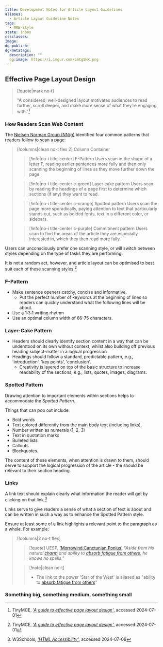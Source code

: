 ```yaml
---
title: Development Notes for Article Layout Guidelines
aliases:
  - Article Layout Guideline Notes
tags:
  - MMW-Style
state: inbox
cssclasses: 
Image: 
dg-publish: 
dg-metatags:
  description: ""
  og:image: https://i.imgur.com/LmCg5HX.png
---
```

## Effective Page Layout Design

> [!quote|mark no-t]
> <br>
> 
> "A considered, well-designed layout motivates audiences to read further, scroll deeper, and make more sense of what they’re engaging with."[^1]

### How Readers Scan Web Content

The [Nielsen Norman Group (NN/g)](https://www.nngroup.com/) identified four common patterns that readers follow to scan a page:

> [!columns|clean no-t flex 2] Column Container
> > [!info|no-i title-center] F-Pattern
> > Users scan in the shape of a letter F, reading earlier sentences more fully and then only scanning the beginning of lines as they move further down the page.
>
> > [!info|no-i title-center c-green] Layer cake pattern
> > Users scan by reading the headings of a page first to determine which sections (if any) they want to read.
> 
> > [!info|no-i title-center c-orange] Spotted pattern
> > Users scan the page more sporadically, paying attention to text that particularly stands out, such as bolded fonts, text in a different color, or sidebars.
>
> > [!info|no-i title-center c-purple] Commitment pattern
> > Users scan to find the areas of the article they are especially interested in, which they then read more fully.

Users can unconsciously prefer one scanning style, or will switch between styles depending on the type of tasks they are performing. 

It is not a random act, however, and article layout can be optimised to best suit each of these scanning styles.[^1]

### F-Pattern

- Make sentence openers catchy, concise and informative.
	- Put the perfect number of keywords at the beginning of lines so readers can quickly understand what the following lines will be about.
- Use a 1:3:1 writing rhythm
- Use an optimal column width of 66-75 characters.

### Layer-Cake Pattern

- Headers should clearly identify section content in a way that can be understood on its own without context, whilst also building off previous heading subject-matter in a logical progression
- Headings should follow a standard, predictable pattern, e.g., 'introduction', 'key points', 'conclusion'.
	- Creativity is layered on top of the basic structure to increase readability of the sections, e.g., lists, quotes, images, diagrams.

### Spotted Pattern

Drawing attention to important elements within sections helps to accommodate the _Spotted Pattern_.

Things that can pop out include:
- Bold words
- Text colored differently from the main body text (including links).
- Number written as numerals (1, 2, 3)
- Text in quotation marks
- Bulleted lists
- Callouts
- Blockquotes.

The content of these elements, when attention is drawn to them, should serve to support the logical progression of the article - the should be relevant to their section heading.

### Links

A link text should explain clearly what information the reader will get by clicking on that link.[^2]

Links serve to give readers a sense of what a section of text is about and can be written in such a way as to enhance the Spotted Pattern style.

Ensure at least some of a link highlights a relevant point to the paragraph as a whole. For example:

> [!columns|2 no-t flex]
> > [!quote] UESP, ['Morrowind:Canctunian Ponius'](https://en.uesp.net/wiki/Morrowind:Canctunian_Ponius)
> > _"Aside from his natural [charm](https://en.uesp.net/wiki/Morrowind:Voice_of_the_Emperor "Morrowind:Voice of the Emperor") and ability to [absorb fatigue from others](https://en.uesp.net/wiki/Morrowind:Star_of_the_West "Morrowind:Star of the West"), he knows no spells."_
> 
> > [!note|clean no-t]
> > - The link to the power 'Star of the West' is aliased as "ability to [absorb fatigue from others](https://en.uesp.net/wiki/Morrowind:Star_of_the_West "Morrowind:Star of the West")"



### Something big, something medium, something small

[^1]: TinyMCE, _['A guide to effective page layout design'](https://www.tiny.cloud/blog/effective-page-layout-design/)_, accessed 2024-07-01
[^2]: W3Schools, _['HTML Accessibility'](https://www.w3schools.com/html/html_accessibility.asp)_, accessed 2024-07-09
